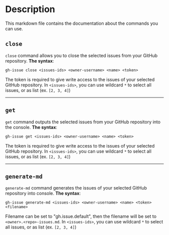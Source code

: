 # Description

This markdown file contains the documentation about the commands you can use.

## ```close```
```close``` command allows you to close the selected issues from your GitHub repository. 
**The syntax**:
```
gh-issue close <issues-ids> <owner-username> <name> <token> 
```
The token is required to give write access to the issues of your selected GitHub repository.
In `<issues-ids>`, you can use wildcard `*` to select all issues, or as list (ex. `[2, 3, 4]`)

___

## ```get```
```get``` command outputs the selected issues from your GitHub repository into the console.
**The syntax**:
```
gh-issue get <issues-ids> <owner-username> <name> <token> 
```
The token is required to give write access to the issues of your selected GitHub repository.
In `<issues-ids>`, you can use wildcard `*` to select all issues, or as list (ex. `[2, 3, 4]`)

___

## ```generate-md```
```generate-md``` command generates the issues of your selected GitHub repository
into console.
**The syntax**:
```
gh-issue generate-md <issues-ids> <owner-username> <name> <token> <filename>
```	
Filename can be set to "gh.issue.default", then the filename will be set to ```<owner>.<repo>-issues.md```.
In `<issues-ids>`, you can use wildcard `*` to select all issues, or as list (ex. `[2, 3, 4]`)
